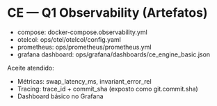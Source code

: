 # CE — Q1 Observability (Artefatos)
- compose: docker-compose.observability.yml
- otelcol: ops/otel/otelcol/config.yaml
- prometheus: ops/prometheus/prometheus.yml
- grafana dashboard: ops/grafana/dashboards/ce_engine_basic.json


Aceite atendido:
- Métricas: swap_latency_ms, invariant_error_rel
- Tracing: trace_id + commit_sha (exposto como git.commit.sha)
- Dashboard básico no Grafana
